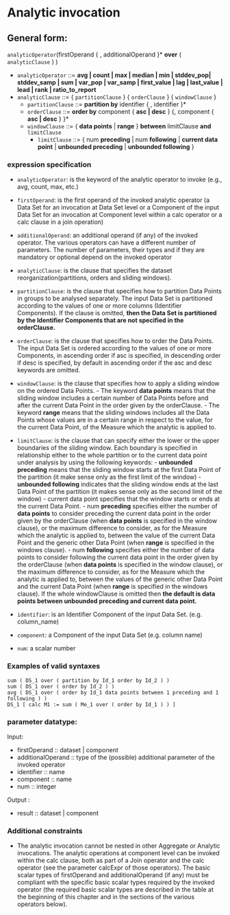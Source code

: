 # Analytic invocation 

## General form:

`analyticOperator`(firstOperand { , additionalOperand }* **over** ( `analyticClause` ) )
- `analyticOperator` ::= **avg | count | max | median | min | stddev_pop| stddev_samp | sum | var_pop | var_samp | first_value | lag | last_value | lead | rank | ratio_to_report**
- `analyticClause` ::= { `partitionClause` } { `orderClause` } { `windowClause` }
    - `partitionClause` ::= **partition by** identifier { , identifier }*
    - `orderClause` ::= **order by** component { **asc | desc** } {, component { **asc | desc** } }*
    - `windowClause` ::= { **data points** | **range** } **between** limitClause **and** `limitClause`
        - `limitClause` ::= { num **preceding** | num **following** | **current data point** | **unbounded preceding** | **unbounded following** }

### expression specification
- `analyticOperator`: is the keyword of the analytic operator to invoke (e.g., avg, count, max, etc.)
- `firstOperand`: is the first operand of the invoked analytic operator (a Data Set for an invocation at Data Set level 
                  or a Component of the input Data Set for an invocation at Component level within a calc operator 
                  or a calc clause in a join operation)
- `additionalOperand`: an additional operand (if any) of the invoked operator. The various operators can have 
                     a different number of parameters. The number of parameters, their types and if they
                     are mandatory or optional depend on the invoked operator
- `analyticClause`: is the clause that specifies the dataset reorganization(partitions, orders and sliding windows).
- `partitionClause`: is the clause that specifies how to partition Data Points in groups to be analysed separately.
                    The input Data Set is partitioned according to the values of one or more columns (Identifier Components). 
                    If the clause is omitted, **then the Data Set is partitioned by the Identifier Components that are not specified in the orderClause.**
- `orderClause`: is the clause that specifies how to order the Data Points. The input Data Set is ordered
                 according to the values of one or more Components, in ascending order if asc is
                 specified, in descending order if desc is specified, by default in ascending order if the
                 asc and desc keywords are omitted.
- `windowClause`: is the clause that specifies how to apply a sliding window on the ordered Data Points. 
      - The keyword **data points** means that the sliding window includes a certain number of Data Points 
                  before and after the current Data Point in the order given by the
                  orderClause. 
      - The keyword **range** means that the sliding windows includes all the Data Points whose values are in a certain 
                 range in respect to the value, for the current Data Point, of the Measure which the analytic is applied to.

- `limitClause`: is the clause that can specify either the lower or the upper boundaries of the sliding window. 
                 Each boundary is specified in relationship either to the whole partition or to the
                 current data point under analysis by using the following keywords:
                 - **unbounded preceding** means that the sliding window starts at the first Data Point 
                   of the partition (it make sense only as the first limit of the window)
                 - **unbounded following** indicates that the sliding window ends at the last Data Point
                   of the partition (it makes sense only as the second limit of the window)
                 - current data point specifies that the window starts or ends at the current Data Point.
                 - num **preceding** specifies either the number of **data points** to consider preceding
                   the current data point in the order given by the orderClause (when **data points** is
                   specified in the window clause), or the maximum difference to consider, as for the
                   Measure which the analytic is applied to, between the value of the current Data
                   Point and the generic other Data Point (when **range** is specified in the windows clause).
                 - num **following** specifies either the number of data points to consider following the
                    current data point in the order given by the orderClause (when **data points** is
                    specified in the window clause), or the maximum difference to consider, as for the
                    Measure which the analytic is applied to, between the values of the generic other
                   Data Point and the current Data Point (when **range** is specified in the windows clause).
                If the whole windowClause is omitted then **the default is data points between unbounded preceding and current data point.**

- `identifier`: is an Identifier Component of the input Data Set. (e.g. column_name)
- `component`: a Component of the input Data Set (e.g. column name)
- `num`: a scalar number

### Examples of valid syntaxes
```text
sum ( DS_1 over ( partition by Id_1 order by Id_2 ) )
sum ( DS_1 over ( order by Id_2 ) )
avg ( DS_1 over ( order by Id_1 data points between 1 preceding and 1 following ) )
DS_1 [ calc M1 := sum ( Me_1 over ( order by Id_1 ) ) ]
```


### parameter datatype:
Input:
- firstOperand :: dataset | component
- additionalOperand :: type of the (possible) additional parameter of the invoked operator
- identifier :: name<identifier>
- component :: name<component>
- num :: integer

Output : 
- result :: dataset | component


### Additional constraints

- The analytic invocation cannot be nested in other Aggregate or Analytic invocations.
The analytic operations at component level can be invoked within the calc clause, both as part of a Join operator
and the calc operator (see the parameter calcExpr of those operators).
The basic scalar types of firstOperand and additionalOperand (if any) must be compliant with the specific basic
scalar types required by the invoked operator (the required basic scalar types are described in the table at the
beginning of this chapter and in the sections of the various operators below).